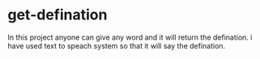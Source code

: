 # get-defination
In this project anyone can give any word and it will return the defination.
i have used text to speach system so that it will say the defination.
